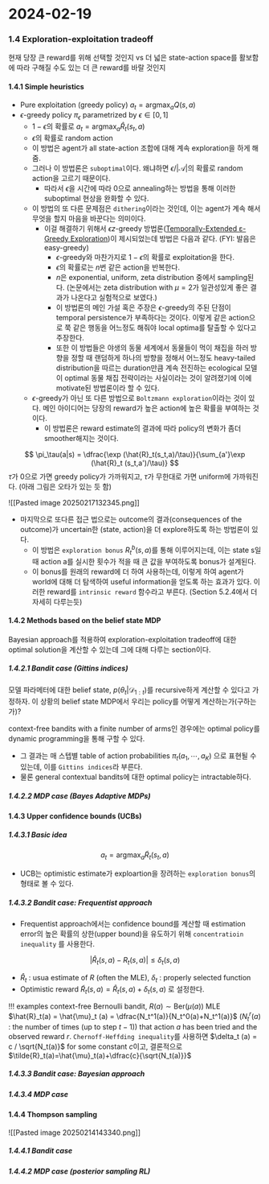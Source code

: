 # 2024-02-19

### 1.4 Exploration-exploitation tradeoff
현재 당장 큰 reward를 위해 선택할 것인지 vs 더 넓은 state-action space를 활보함에 따라 구해질 수도 있는 더 큰 reward를 바랄 것인지

#### 1.4.1 Simple heuristics
- Pure exploitation (greedy policy) $a_t = \operatorname*{argmax}_a Q(s,a)$ 
- $\epsilon$-greedy policy $\pi_\epsilon$ parametrized by $\epsilon \in [0,1]$ 
	- $1-\epsilon$의 확률로 $a_t=\operatorname*{argmax}_a \hat{R}_t(s_t,a)$
	- $\epsilon$의 확률로 random action
	- 이 방법은 agent가 all state-action 조합에 대해 계속 exploration을 하게 해 줌.
	- 그러나 이 방법론은 `suboptimal`이다. 왜냐하면 $\epsilon/ |\mathcal{A}|$의 확률로 random action을 고르기 때문이다.
		- 따라서 $\epsilon$을 시간에 따라 0으로 annealing하는 방법을 통해 이러한 suboptimal 현상을 완화할 수 있다.
	- 이 방법의 또 다른 문제점은 `dithering`이라는 것인데, 이는 agent가 계속 해서 무엇을 할지 마음을 바꾼다는 의미이다.
		- 이걸 해결하기 위해서 $\epsilon z$-greedy 방법론([Temporally-Extended ε-Greedy Exploration](https://arxiv.org/abs/2006.01782))이 제시되었는데 방법은 다음과 같다. (FYI: 발음은 easy-greedy)
			- $\epsilon$-greedy와 마찬가지로 $1-\epsilon$의 확률로 exploitation을 한다.
			- $\epsilon$의 확률로는 $n$번 같은 action을 반복한다.
			- $n$은 exponential, uniform, zeta distribution 중에서 sampling된다. (논문에서는 zeta distribution with $\mu=2$가 일관성있게 좋은 결과가 나온다고 실험적으로 보였다.)
			- 이 방법론의 메인 가설 혹은 주장은 $\epsilon$-greedy의 주된 단점이 temporal persistence가 부족하다는 것이다. 이렇게 같은 action으로 쭉 같은 행동을 어느정도 해줘야 local optima를 탈출할 수 있다고 주장한다. 
			- 또한 이 방법들은 야생의 동물 세계에서 동물들이 먹이 채집을 하러 방향을 정할 때 랜덤하게 하나의 방향을 정해서 어느정도 heavy-tailed distribution을 따르는 duration만큼 계속 전진하는 ecological 모델이 optimal 동물 채집 전략이라는 사실이라는 것이 알려졌기에 이에 motivate된 방법론이라 할 수 있다.
	-  $\epsilon$-greedy가 아닌 또 다른 방법으로 `Boltzmann exploration`이라는 것이 있다. 메인 아이디어는 당장의 reward가 높은 action에 높은 확률을 부여하는 것이다.
		- 이 방법론은 reward estimate의 결과에 따라 policy의 변화가 좀더 smoother해지는 것이다.

$$
\pi_\tau(a|s) = \dfrac{\exp (\hat{R}_t(s_t,a)/\tau)}{\sum_{a'}\exp (\hat{R}_t (s_t,a')/\tau)}
$$
$\tau$가 0으로 가면 greedy policy가 가까워지고, $\tau$가 무한대로 가면 uniform에 가까워진다.
(아래 그림은 오타가 있는 듯 함)

![[Pasted image 20250217132345.png]]


- 마지막으로 또다른 접근 법으로는 outcome의 결과(consequences of the outcome)가 uncertain한 (state, action)을 더 explore하도록 하는 방법론이 있다.
	- 이 방법은 `exploration bonus` $R_t^b(s,a)$를 통해 이루어지는데, 이는 state s일 때 action a를 실시한 횟수가 적을 때 큰 값을 부여하도록 bonus가 설계된다.
	- 이 bonus를 원래의 reward에 더 하여 사용하는데, 이렇게 하여 agent가 world에 대해 더 탐색하여 useful information을 얻도록 하는 효과가 있다. 이러한 reward를 `intrinsic reward` 함수라고 부른다. (Section 5.2.4에서 더 자세히 다루는듯)

#### 1.4.2 Methods based on the belief state MDP
Bayesian approach를 적용하여 exploration-exploitation tradeoff에 대한 optimal solution을 계산할 수 있는데 그에 대해 다루는 section이다.

##### 1.4.2.1 Bandit case (Gittins indices)
모델 파라메터에 대한 belief state, $p(\theta_t|\mathcal{D}_{1:t})$를 recursive하게 계산할 수 있다고 가정하자. 이 상황의 belief state MDP에서 우리는 policy를 어떻게 계산하는가(구하는가)?

context-free bandits with a finite number of arms인 경우에는 optimal policy를 dynamic programming을 통해 구할 수 있다.
- 그 결과는 매 스텝별 table of action probabilities $\pi_t(a_1,\cdots,a_K)$ 으로 표현될 수 있는데, 이를 `Gittins indices`라 부른다.
- 물론 general contextual bandits에 대한 optimal policy는 intractable하다.


##### 1.4.2.2 MDP case (Bayes Adaptive MDPs)


#### 1.4.3 Upper confidence bounds (UCBs)


##### 1.4.3.1 Basic idea

$$
a_t = \operatorname*{argmax}_a \tilde{R}_t (s_t,a) 
$$

- UCB는 optimistic estimate가 exploartion을 장려하는 `exploration bonus`의 형태로 볼 수 있다.

##### 1.4.3.2 Bandit case: Frequentist approach
- Frequentist approach에서는 confidence bound를 계산할 때 estimation error의 높은 확률의 상한(upper bound)을 유도하기 위해 `concentratioin inequality` 를 사용한다.

$$
| \hat{R}_t (s,a)-R_t(s,a)| \leq \delta_t (s,a)
$$

- $\hat{R}_t$ : usua estimate of $R$ (often the MLE), $\delta_t$ : properly selected function
- Optimistic reward $\tilde{R}_t (s,a)= \hat{R}_t(s,a) +\delta_t(s,a)$ 로 설정한다.

!!! examples
	context-free Bernoulli bandit, $R(a)\sim \text{Ber}(\mu(a))$ 
	MLE $\hat{R}_t(a) = \hat{\mu}_t (a) = \dfrac{N_t^1(a)}{N_t^0(a)+N_t^1(a)}$
	($N_t^r(a)$ : the number of times (up to step $t-1$)) that action $a$ has been tried and the observed reward $r$.
	`Chernoff-Heffding inequality`를 사용하면 $\delta_t (a) = c / \sqrt{N_t(a)}$ for some constant $c$이고, 결론적으로 $\tilde{R}_t(a)=\hat{\mu}_t(a)+\dfrac{c}{\sqrt{N_t(a)}}$ 

##### 1.4.3.3 Bandit case: Bayesian approach



##### 1.4.3.4 MDP case


#### 1.4.4 Thompson sampling
![[Pasted image 20250214143340.png]]

##### 1.4.4.1 Bandit case

##### 1.4.4.2 MDP case (posterior sampling RL)


